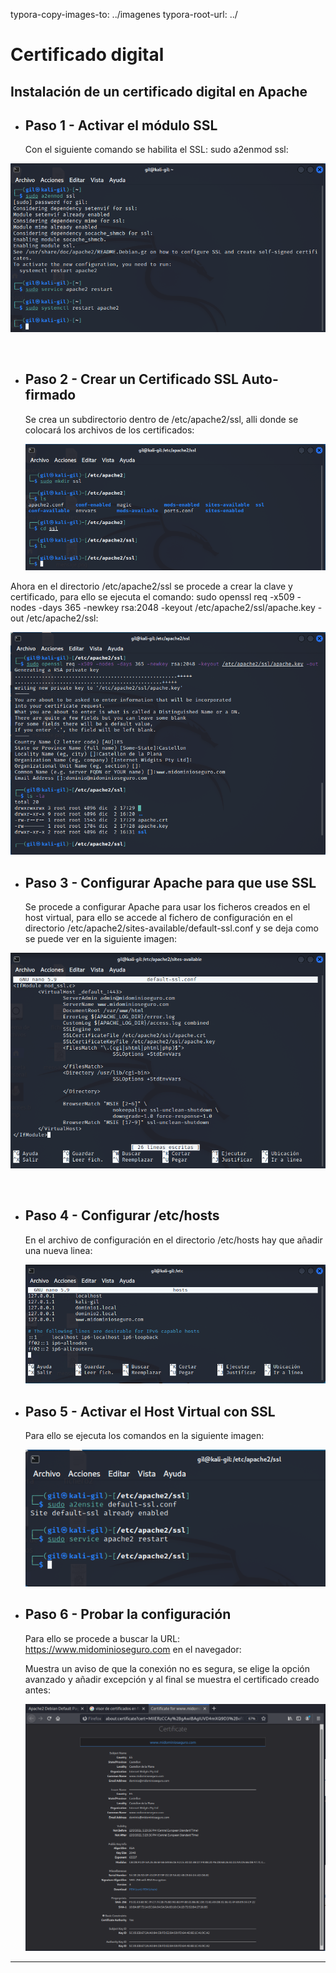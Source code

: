 typora-copy-images-to: ../imagenes
typora-root-url: ../



# Certificado digital

## Instalación de un certificado digital en Apache

- ## Paso 1 - Activar el módulo SSL

  Con el siguiente comando se habilita el SSL: sudo a2enmod ssl:

![T1](../imagenes/T1.png)

​     

- ## Paso 2 - Crear un Certificado SSL Auto-firmado

  Se crea un subdirectorio dentro de /etc/apache2/ssl, alli donde se colocará los archivos de los certificados:

  ![T2](../imagenes/T2.png)

  

Ahora en el directorio /etc/apache2/ssl se procede a crear la clave y certificado, para ello se   ejecuta el comando: sudo openssl req -x509 -nodes -days 365 -newkey rsa:2048 -keyout /etc/apache2/ssl/apache.key -out /etc/apache2/ssl:

![T7](../imagenes/T7.png)

- ## Paso 3 - Configurar Apache para que use SSL

  Se procede a configurar Apache para usar los ficheros creados en el host virtual, para ello se accede al fichero de configuración en el directorio /etc/apache2/sites-available/default-ssl.conf y se deja como se puede ver en la siguiente imagen:

![T4](../imagenes/T4.png)

​      

- ## Paso 4 - Configurar /etc/hosts

  En el archivo de configuración en el directorio /etc/hosts hay que añadir una nueva linea:

  ![T5](../imagenes/T5.png)



- ## Paso 5 - Activar el Host Virtual con SSL

  Para ello se ejecuta los comandos en la siguiente imagen:

  ![T8](../imagenes/T8.png)



- ## Paso 6 - Probar la configuración

  Para ello se procede a buscar la URL: https://www.midominioseguro.com en el navegador:

  Muestra un aviso de que la conexión no es segura, se elige la opción avanzado y añadir excepción y al final se muestra el certificado creado antes:

  ![T12](../imagenes/T12.png)



---

